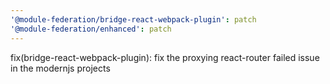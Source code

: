 ```yaml
---
'@module-federation/bridge-react-webpack-plugin': patch
'@module-federation/enhanced': patch
---
```


fix(bridge-react-webpack-plugin): fix the proxying react-router failed issue in the modernjs projects
